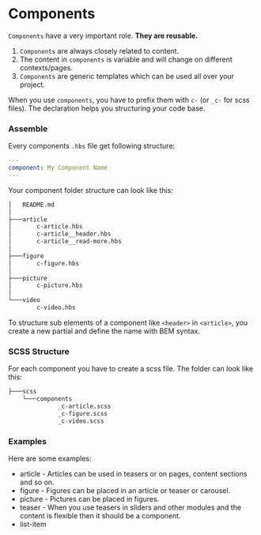# Components 

`Components` have a very important role. **They are reusable.**

1. `Components` are always closely related to content. 
2. The content in `components` is variable and will change on different contexts/pages.
3. `Components` are generic templates which can be used all over your project. 

When you use `components`, you have to prefix them with `c-` (or `_c-` for scss files). The declaration helps you structuring your code base.

### Assemble

Every components `.hbs` file get following structure:

``` YAML
---
component: My Component Name
---
```

Your component folder structure can look like this: 

``` bash
│   README.md
│
├───article
│       c-article.hbs
│       c-article__header.hbs
│       c-article__read-more.hbs
│
├───figure
│       c-figure.hbs
│
├───picture
│       c-picture.hbs
│
└───video
        c-video.hbs
```

To structure sub elements of a component like `<header>` in `<article>`, you create a new partial and define the name with BEM syntax. 

### SCSS Structure

For each component you have to create a scss file. The folder can look like this: 

``` bash
├───scss
    └───components
              _c-article.scss
              _c-figure.scss
              _c-video.scss

```

### Examples

Here are some examples: 

* article - Articles can be used in teasers or on pages, content sections and so on.
* figure - Figures can be placed in an article or teaser or carousel. 
* picture - Pictures can be placed in figures.
* teaser - When you use teasers in sliders and other modules and the content is flexible then it should be a component.
* list-item